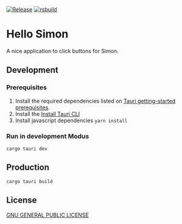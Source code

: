 [![Release](https://github.com/naschidaniel/hello-simon/actions/workflows/release.yml/badge.svg?branch=main)](https://github.com/naschidaniel/hello-simon/actions/workflows/release.yml)
[![rsbuild](https://github.com/naschidaniel/hello-simon/actions/workflows/rsbuild.yml/badge.svg?tag=v0.1.0)](https://github.com/naschidaniel/hello-simon/actions/workflows/rsbuild.yml)

# Hello Simon

A nice application to click buttons for Simon.

## Development

### Prerequisites

1. Install the required dependencies listed on [Tauri getting-started prerequisites](https://tauri.app/v1/guides/getting-started/prerequisites).
2. Install the [Install Tauri CLI](https://tauri.app/v1/guides/getting-started/tauri-cli)
3. Install javascript dependencies `yarn install`


### Run in development Modus

```
cargo tauri dev
```

## Production

```
cargo tauri build
```

## License

[GNU GENERAL PUBLIC LICENSE](license)